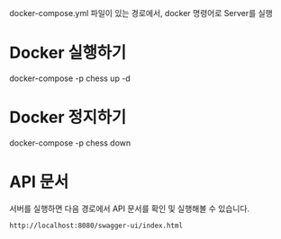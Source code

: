 docker-compose.yml 파일이 있는 경로에서, docker 명령어로 Server를 실행
# Docker 실행하기
docker-compose -p chess up -d
# Docker 정지하기
docker-compose -p chess down

# API 문서
서버를 실행하면 다음 경로에서 API 문서를 확인 및 실행해볼 수 있습니다.
```text
http://localhost:8080/swagger-ui/index.html
```
